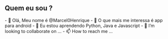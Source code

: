 <h2> Quem eu sou ?</h2>
- 👋 Olá, Meu nome é @Marcel0Henrique
- 👀 O que mais me interessa é app para android
- 🌱 Eu estou aprendendo Python, Java e Javascript
- 💞️ I’m looking to collaborate on ...
- 📫 How to reach me ...

<!---
Marcel0Henrique/Marcel0Henrique is a ✨ special ✨ repository because its `README.md` (this file) appears on your GitHub profile.
You can click the Preview link to take a look at your changes.
--->
